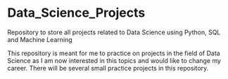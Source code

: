 # Data_Science_Projects
Repository to store all projects related to Data Science using Python, SQL and Machine Learning

This repository is meant for me to practice on projects in the field of Data Science as I am now interested in this topics and would like to change my career.
There will be several small practice projects in this repository.
